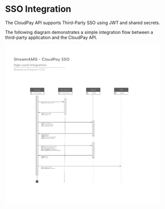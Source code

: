 # SSO Integration

The CloudPay API supports Third-Party SSO using JWT and shared secrets.

The following diagram demonstrates a simple integration flow between a third-party application and the CloudPay API.

![Sequence Diagram](../../assets/images/sso-integration.png)
